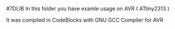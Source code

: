 #7DLIB
In this folder you have examle usage on AVR ( ATtiny2313 )

It was compiled in CodeBlocks with GNU GCC Compiler for AVR
